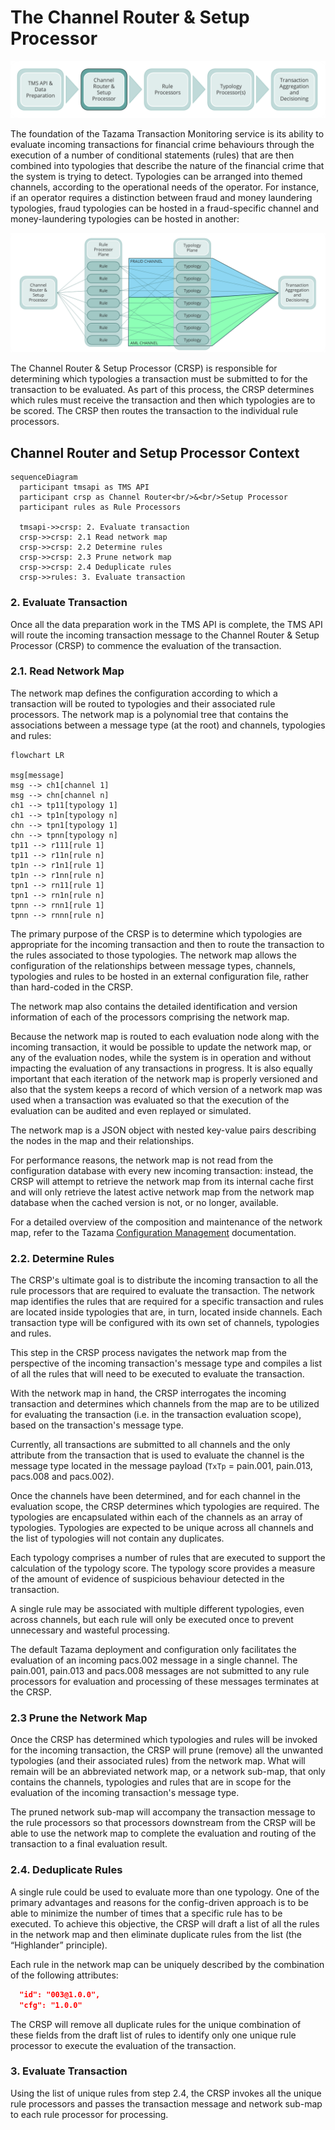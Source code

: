 # The Channel Router & Setup Processor

![tazama-context-crsp](../images/tazama-context-crsp.png)

The foundation of the Tazama Transaction Monitoring service is its ability to evaluate incoming transactions for financial crime behaviours through the execution of a number of conditional statements (rules) that are then combined into typologies that describe the nature of the financial crime that the system is trying to detect. Typologies can be arranged into themed channels, according to the operational needs of the operator. For instance, if an operator requires a distinction between fraud and money laundering typologies, fraud typologies can be hosted in a fraud-specific channel and money-laundering typologies can be hosted in another:

![tazama-channel-example](../images/tazama-channel-example.png)

The Channel Router & Setup Processor (CRSP) is responsible for determining which typologies a transaction must be submitted to for the transaction to be evaluated. As part of this process, the CRSP determines which rules must receive the transaction and then which typologies are to be scored. The CRSP then routes the transaction to the individual rule processors.

## Channel Router and Setup Processor Context

```mermaid
sequenceDiagram
  participant tmsapi as TMS API
  participant crsp as Channel Router<br/>&<br/>Setup Processor
  participant rules as Rule Processors

  tmsapi->>crsp: 2. Evaluate transaction
  crsp->>crsp: 2.1 Read network map
  crsp->>crsp: 2.2 Determine rules
  crsp->>crsp: 2.3 Prune network map
  crsp->>crsp: 2.4 Deduplicate rules
  crsp->>rules: 3. Evaluate transaction
```

### 2. Evaluate Transaction

Once all the data preparation work in the TMS API is complete, the TMS API will route the incoming transaction message to the Channel Router & Setup Processor (CRSP) to commence the evaluation of the transaction.

### 2.1. Read Network Map

The network map defines the configuration according to which a transaction will be routed to typologies and their associated rule processors. The network map is a polynomial tree that contains the associations between a message type (at the root) and channels, typologies and rules:

```mermaid
flowchart LR

msg[message]
msg --> ch1[channel 1]
msg --> chn[channel n]
ch1 --> tp11[typology 1]
ch1 --> tp1n[typology n]
chn --> tpn1[typology 1]
chn --> tpnn[typology n]
tp11 --> r111[rule 1]
tp11 --> r11n[rule n]
tp1n --> r1n1[rule 1]
tp1n --> r1nn[rule n]
tpn1 --> rn11[rule 1]
tpn1 --> rn1n[rule n]
tpnn --> rnn1[rule 1]
tpnn --> rnnn[rule n]
```

The primary purpose of the CRSP is to determine which typologies are appropriate for the incoming transaction and then to route the transaction to the rules associated to those typologies. The network map allows the configuration of the relationships between message types, channels, typologies and rules to be hosted in an external configuration file, rather than hard-coded in the CRSP.

The network map also contains the detailed identification and version information of each of the processors comprising the network map.

Because the network map is routed to each evaluation node along with the incoming transaction, it would be possible to update the network map, or any of the evaluation nodes, while the system is in operation and without impacting the evaluation of any transactions in progress. It is also equally important that each iteration of the network map is properly versioned and also that the system keeps a record of which version of a network map was used when a transaction was evaluated so that the execution of the evaluation can be audited and even replayed or simulated.

The network map is a JSON object with nested key-value pairs describing the nodes in the map and their relationships.

For performance reasons, the network map is not read from the configuration database with every new incoming transaction: instead, the CRSP will attempt to retrieve the network map from its internal cache first and will only retrieve the latest active network map from the network map database when the cached version is not, or no longer, available.

For a detailed overview of the composition and maintenance of the network map, refer to the Tazama [Configuration Management](configuration-management.md) documentation.

### 2.2. Determine Rules

The CRSP's ultimate goal is to distribute the incoming transaction to all the rule processors that are required to evaluate the transaction. The network map identifies the rules that are required for a specific transaction and rules are located inside typologies that are, in turn, located inside channels. Each transaction type will be configured with its own set of channels, typologies and rules.

This step in the CRSP process navigates the network map from the perspective of the incoming transaction's message type and compiles a list of all the rules that will need to be executed to evaluate the transaction.

With the network map in hand, the CRSP interrogates the incoming transaction and determines which channels from the map are to be utilized for evaluating the transaction (i.e. in the transaction evaluation scope), based on the transaction's message type.

Currently, all transactions are submitted to all channels and the only attribute from the transaction that is used to evaluate the channel is the message type located in the message payload (`TxTp` = pain.001, pain.013, pacs.008 and pacs.002).

Once the channels have been determined, and for each channel in the evaluation scope, the CRSP determines which typologies are required. The typologies are encapsulated within each of the channels as an array of typologies. Typologies are expected to be unique across all channels and the list of typologies will not contain any duplicates.

Each typology comprises a number of rules that are executed to support the calculation of the typology score. The typology score provides a measure of the amount of evidence of suspicious behaviour detected in the transaction.

A single rule may be associated with multiple different typologies, even across channels, but each rule will only be executed once to prevent unnecessary and wasteful processing.

The default Tazama deployment and configuration only facilitates the evaluation of an incoming pacs.002 message in a single channel. The pain.001, pain.013 and pacs.008 messages are not submitted to any rule processors for evaluation and processing of these messages terminates at the CRSP.

### 2.3 Prune the Network Map

Once the CRSP has determined which typologies and rules will be invoked for the incoming transaction, the CRSP will prune (remove) all the unwanted typologies (and their associated rules) from the network map. What will remain will be an abbreviated network map, or a network sub-map, that only contains the channels, typologies and rules that are in scope for the evaluation of the incoming transaction's message type.

The pruned network sub-map will accompany the transaction message to the rule processors so that processors downstream from the CRSP will be able to use the network map to complete the evaluation and routing of the transaction to a final evaluation result.

### 2.4. Deduplicate Rules

A single rule could be used to evaluate more than one typology. One of the primary advantages and reasons for the config-driven approach is to be able to minimize the number of times that a specific rule has to be executed. To achieve this objective, the CRSP will draft a list of all the rules in the network map and then eliminate duplicate rules from the list (the “Highlander” principle).

Each rule in the network map can be uniquely described by the combination of the following attributes:

```json
  "id": "003@1.0.0",
  "cfg": "1.0.0"
```

The CRSP will remove all duplicate rules for the unique combination of these fields from the draft list of rules to identify only one unique rule processor to execute the evaluation of the transaction.

### 3. Evaluate Transaction

Using the list of unique rules from step 2.4, the CRSP invokes all the unique rule processors and passes the transaction message and network sub-map to each rule processor for processing.

